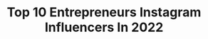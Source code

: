 ---
title: Top 10 Entrepreneurs Instagram Influencers In 2022
description: >-
  Find top entrepreneurs Instagram influencers in 2022. Most popular hashtags: #happybirthday #lavinia #discoverla.
platform: Instagram
hits: 6227
text_top: Discover the most popular Instagram influencers on inBeat.
text_bottom: Our search engine has 6227 Instagram influencers like this for you to work with.
profiles:
  - username: "davidlinn"
    fullname: >-
      David Linn
    bio: >-
      Entrepreneur
    location: "United States"
    followers: 54494
    engagement: 371
    commentsToLikes: 0.029192
    id: ck5c3twj601vj0i11jid0775r
    verified: false
    hashtags: "#astonmartindbs, #business, #citation, #team"
  - username: "mrmerlano"
    fullname: >-
      Antonio Merlano
    bio: >-
      Entrepreneur
    location: "Colombia"
    followers: 68303
    engagement: 277
    commentsToLikes: 0.085381
    id: ck5hoizftpnhv0i117jwy4fpg
    verified: true
    hashtags: "#barranquilla, #humor, #bogota, #tbt"
  - username: "sathyan_rajan"
    fullname: >-
      Sathyan Rajan
    bio: >-
      Entrepreneur.
    location: "India"
    followers: 10406
    engagement: 548
    commentsToLikes: 0.015801
    id: ck15q5hwt176x0i19xoqdoh10
    verified: false
    hashtags: "#sathyanrajanphotograph"
  - username: "ossyfitriana"
    fullname: >-
      𝐎𝐬𝐬𝐲 𝐅𝐢𝐭𝐫𝐢𝐚𝐧𝐚 | Entrepreneur
    bio: >-
      Mantan Pramugari Sapphire Director #4 Fastest Growing Entrepreneur 2020 Butuh pemasukan tambahan?💰 Mau dimentorin full online? SIGN UP NOW 👇🏻
    location: "Indonesia"
    followers: 18566
    engagement: 371
    commentsToLikes: 0.019270
    id: ckaoz6hxfkl5s0i781lnjamfz
    verified: false
    hashtags: "#bisnisonline, #throwback, #bisnisbarengossy, #oriflame"
  - username: "je1bc"
    fullname: >-
      Jeremiah Emmanuel BEM
    bio: >-
      Entrepreneur
    location: "United Kingdom"
    followers: 9475
    engagement: 1111
    commentsToLikes: 0.076513
    id: ck8sxikr8hj4b0j784st04jwq
    verified: true
    hashtags: "#unlockyourpassion, #blackouttuesday, #letsmakehistory, #stormzy"
  - username: "lavinia_biagiotti"
    fullname: >-
      Lavinia Biagiotti
    bio: >-
      Entrepreneur
    location: "Italy"
    followers: 25817
    engagement: 380
    commentsToLikes: 0.047589
    id: ck6tmv5o78lcx0j718hafum2n
    verified: false
    hashtags: "#forever, #laura, #lavinia, #happybirthday"
  - username: "armaan_zunaid"
    fullname: >-
      Armaan Zunaid [JKT]
    bio: >-
      13-April 🎂 YouTuber 🎬 (700K+) SUB's (FAMiLY) Blogger ⌨🔥 Entrepreneur 🙂 New Vlog ! ⏬
    location: "United States"
    followers: 29096
    engagement: 797
    commentsToLikes: 0.116661
    id: ck8tdp23y48i20j78scxpsg8s
    verified: false
    hashtags: "#workout, #junnukitech, #armaanzunaid, #giveaway"
  - username: "heidicortez"
    fullname: >-
      Heidi Cortez
    bio: >-
      ￼Lifelong American Entrepreneur (Best Selling Author, Coach, Adviser, Branding Expert & Creator of @TheModelAdviser ) Beverly Hills, CA 🌴
    location: "United States"
    followers: 175639
    engagement: 2337
    commentsToLikes: 0.045441
    id: ck0u7p4t05c3t0i19150mld1k
    verified: true
    hashtags: "#cityofangels, #losangeles, #beverlyhills, #la"
  - username: "kaushal_j"
    fullname: >-
      Kaushal Joshi
    bio: >-
      Entrepreneur. Event Manager. Simple Person with loads of dreams.
    location: "Netherlands"
    followers: 27351
    engagement: 2300
    commentsToLikes: 0.092843
    id: ckaoxdlbyct6q0i78nxx41st2
    verified: false
    hashtags: "#mercedeseclass, #happynewyeartrips, #europe, #sopeaceful"
  - username: "itij"
    fullname: >-
      Iti-Pätrik Järve🧞‍♂️
    bio: >-
      Entrepreneur / Content creator from Estonia🇪🇪 Founder of @northfjordshop Cheerleader @taltech_cheerleaders MY NEW 2020 PRESETS✨👇🏽
    location: "United States"
    followers: 25993
    engagement: 1386
    commentsToLikes: 0.514545
    id: ck0u7dmlz4j8p0i191boe42nt
    verified: false
    hashtags: ""
---